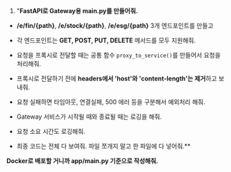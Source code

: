 
1. "**FastAPI로 Gateway용 main.py를 만들어줘.**

- **/e/fin/{path}**, **/e/stock/{path}**, **/e/esg/{path}** 3개 엔드포인트를 만들고
    
- 각 엔드포인트는 **GET, POST, PUT, DELETE** 메서드를 모두 지원해줘.
    
- 요청을 프록시로 전달할 때는 공통 함수 `proxy_to_service()`를 만들어서 요청을 처리해줘.
    
- 프록시로 전달하기 전에 **headers에서 'host'와 'content-length'는 제거**하고 보내줘.
    
- 요청 실패하면 타임아웃, 연결실패, 500 에러 등을 구분해서 예외처리 해줘.
    
- Gateway 서비스가 시작될 때와 종료될 때는 로깅을 해줘.
    
- 요청 소요 시간도 로깅해줘.
    
- 최종 코드는 전체 다 보여줘. 파일 쪼개지 말고 한 파일에 다 넣어줘.**
    

**Docker로 배포할 거니까 app/main.py 기준으로 작성해줘.**